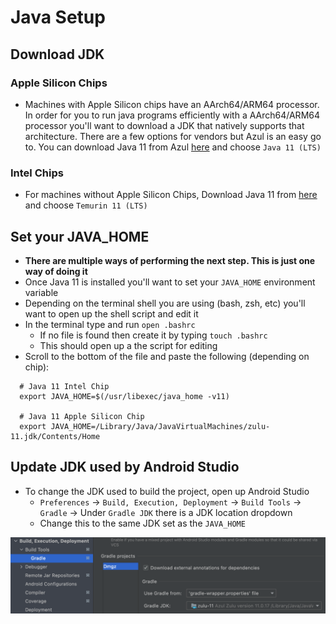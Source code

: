 # Java Setup

## Download JDK

### Apple Silicon Chips

- Machines with Apple Silicon chips have an AArch64/ARM64 processor. In order for you to run java programs efficiently with a AArch64/ARM64 processor you'll want to download a JDK that natively supports that architecture. There are a few options for vendors but Azul is an easy go to. You can download Java 11 from Azul [here](https://www.azul.com/downloads/?version=java-11-lts&os=macos&architecture=arm-64-bit&package=jdk) and choose `Java 11 (LTS)`

### Intel Chips

- For machines without Apple Silicon Chips, Download Java 11 from [here](https://adoptium.net/?variant=openjdk11) and choose `Temurin 11 (LTS)`

## Set your JAVA_HOME

- **There are multiple ways of performing the next step. This is just one way of doing it**
- Once Java 11 is installed you'll want to set your `JAVA_HOME` environment variable
- Depending on the terminal shell you are using (bash, zsh, etc) you'll want to open up the shell script and edit it
- In the terminal type and run `open .bashrc`
    - If no file is found then create it by typing `touch .bashrc`
    - This should open up a the script for editing
- Scroll to the bottom of the file and paste the following (depending on chip):

```text
  # Java 11 Intel Chip
  export JAVA_HOME=$(/usr/libexec/java_home -v11)

  # Java 11 Apple Silicon Chip
  export JAVA_HOME=/Library/Java/JavaVirtualMachines/zulu-11.jdk/Contents/Home
```

## Update JDK used by Android Studio

- To change the JDK used to build the project, open up Android Studio
    - `Preferences` -> `Build, Execution, Deployment` -> `Build Tools` -> `Gradle` -> Under `Gradle JDK` there is a JDK location dropdown
    - Change this to the same JDK set as the `JAVA_HOME`

![](images/gradle_jdk_location.png)  

